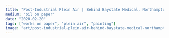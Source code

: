 ```yaml
---
title: "Post-Industrial Plein Air | Behind Baystate Medical, Northampton Mass"
medium: "oil on paper"
date: "2020-02-20"
tags: ["works on paper", "plein air", "painting"]
image: "art/post-industrial-plein-air-behind-baystate-medical-northampton-mass.jpg"
---
```

